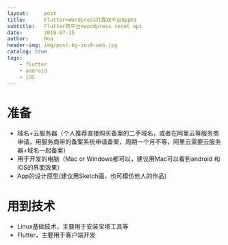 ```yaml
---
layout:     post
title:      Flutter+Wordpress打靠双平台App01
subtitle:   Flutter跨平台+wordpress reset api
date:       2019-07-15
author:     Hoa
header-img: img/post-bg-ios9-web.jpg
catalog: true
tags:
    - flutter
    - android
    - iOS
---
```

# 准备
- 域名+云服务器（个人推荐直接购买备案的二手域名，或者在阿里云等服务商申请，用服务商带的备案系统申请备案，周期一个月不等，阿里云需要云服务器+域名一起备案）
- 用于开发的电脑（Mac or Windows都可以，建议用Mac可以看到android 和 iOS的界面效果）
- App的设计原型(建议用Sketch画，也可模仿他人的作品)
# 用到技术
- Linux基础技术，主要用于安装宝塔工具等
- Flutter，主要用于客户端开发
